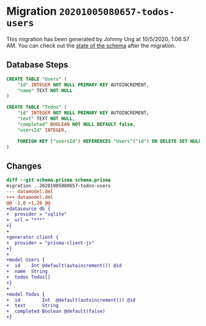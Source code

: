 # Migration `20201005080657-todos-users`

This migration has been generated by Johnny Ung at 10/5/2020, 1:06:57 AM.
You can check out the [state of the schema](./schema.prisma) after the migration.

## Database Steps

```sql
CREATE TABLE "Users" (
    "id" INTEGER NOT NULL PRIMARY KEY AUTOINCREMENT,
    "name" TEXT NOT NULL
)

CREATE TABLE "Todos" (
    "id" INTEGER NOT NULL PRIMARY KEY AUTOINCREMENT,
    "text" TEXT NOT NULL,
    "completed" BOOLEAN NOT NULL DEFAULT false,
    "usersId" INTEGER,

    FOREIGN KEY ("usersId") REFERENCES "Users"("id") ON DELETE SET NULL ON UPDATE CASCADE
)
```

## Changes

```diff
diff --git schema.prisma schema.prisma
migration ..20201005080657-todos-users
--- datamodel.dml
+++ datamodel.dml
@@ -1,0 +1,20 @@
+datasource db {
+  provider = "sqlite"
+  url = "***"
+}
+
+generator client {
+  provider = "prisma-client-js"
+}
+
+model Users {
+  id    Int @default(autoincrement()) @id
+  name  String
+  todos Todos[]
+}
+
+model Todos {
+  id        Int  @default(autoincrement()) @id
+  text      String
+  completed Boolean @default(false)
+}
```


